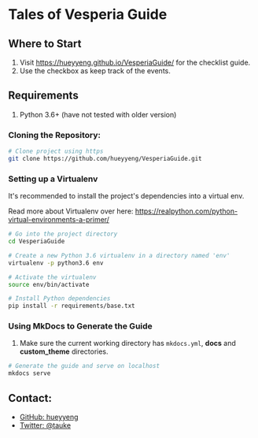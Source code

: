 # Tales of Vesperia Guide
## Where to Start

1. Visit https://hueyyeng.github.io/VesperiaGuide/ for the checklist guide.
2. Use the checkbox as keep track of the events.

## Requirements

1. Python 3.6+ (have not tested with older version)

### Cloning the Repository:
```bash
# Clone project using https
git clone https://github.com/hueyyeng/VesperiaGuide.git
```

### Setting up a Virtualenv

It's recommended to install the project's dependencies into a virtual env.

Read more about Virtualenv over here: https://realpython.com/python-virtual-environments-a-primer/
```bash
# Go into the project directory
cd VesperiaGuide

# Create a new Python 3.6 virtualenv in a directory named 'env'
virtualenv -p python3.6 env

# Activate the virtualenv
source env/bin/activate

# Install Python dependencies
pip install -r requirements/base.txt
```

### Using MkDocs to Generate the Guide

1. Make sure the current working directory has `mkdocs.yml`, __docs__ and __custom_theme__ directories.

```bash
# Generate the guide and serve on localhost
mkdocs serve
```


## Contact:

- [GitHub: hueyyeng](https://github.com/hueyyeng)
- [Twitter: @tauke](https://twitter.com/tauke)
